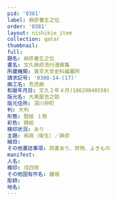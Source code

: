 ```yaml
---
pid: '0381'
label: 痳疹養生之伝
order: '0381'
layout: nishikie_item
collection: qatar
thumbnail: 
full: 
題名: 痳疹養生之伝
書名: 文久麻疹流行漫画集
所蔵機関: 東京大学史料編纂所
請求記号: '0380-14-(17)'
画工名: 芳虎画
和暦年月日: 文久２年４月(18620040550)
版元名: 大黒屋吉之助
版元住所: 深川仲町
判: 大判
形態: 竪絵 １枚
彩色: 錦絵
検印状況: あり
主題: 疾病（衛生）／麻疹
細目: 
その他書誌事項: 詞書あり、禁物、よきもの
manifest: 
人名: 
検印: 戌四改
その他固有件名: 鍾馗
彫師: 
地名: 
---
```

